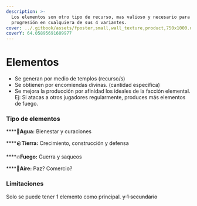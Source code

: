 ```yaml
---
description: >-
  Los elementos son otro tipo de recurso, mas valioso y necesario para la
  progresión en cualquiera de sus 4 variantes.
cover: ../.gitbook/assets/fposter,small,wall_texture,product,750x1000.u8.jpg
coverY: 64.05895691609977
---
```


# Elementos

* Se generan por medio de templos (recurso/s)&#x20;
* Se obtienen por encomiendas divinas. (cantidad específica)&#x20;
* Se mejora la producción por afinidad los ideales de la facción elemental. Ej: Si atacas a otros jugadores regularmente, produces más elementos de fuego.

### Tipo de elementos

****:ocean:**Agua:** Bienestar y curaciones

****:rock:**Tierra:** Crecimiento, construcción y defensa

****:fire:**Fuego:** Guerra y saqueos

****:leaves:**Aire:** Paz? Comercio?&#x20;

### **Limitaciones**

Solo se puede tener 1 elemento como principal. ~~y 1 secundario~~
